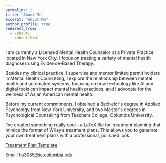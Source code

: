 ```yaml
---
permalink: /
title: "About Me"
excerpt: "About Me"
author_profile: true
redirect_from: 
  - /about/
  - /about.html
---
```


I am currently a Licensed Mental Health Counselor at a Private Practice located in New York City. I focus on treating a variety of mental health diagnoses using Evidence-Based Therapy. 

Besides my clinical practice, I supervise and mentor limited permit holders in Mental Health Counseling, I explore the relationship between mental health and automated systems, focusing on how technology like AI and digital tools can impact mental health practices, and I advocate for the wellness of Asian American mental health.

Before my current commitments, I obtained a Bachelor's degree in Applied Psychology from New York University, and two Master's degrees in Psychological Counseling from Teachers College, Columbia University. 

I’ve created something really cool—a LaTeX file for treatment planning that mimics the format of Wiley’s treatment plans. This allows you to generate your own treatment plans with a professional, polished look.

[Treatment Plan Template](http://hs3055.github.io/files/Treatment_Plan_Template.pdf)

Email: [hs3055@tc.columbia.edu](hs3055@tc.columbia.edu)





